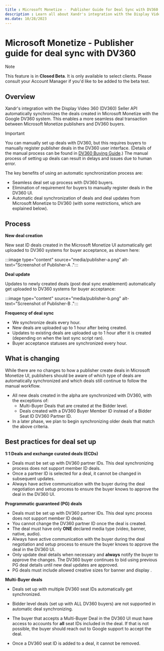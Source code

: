 ```yaml
---
title : Microsoft Monetize -  Publisher Guide for Deal Sync with DV360 
description : Learn all about Xandr's integration with the Display Video 360 (DV360) Seller API. 
ms.date: 10/28/2023
---
```



# Microsoft Monetize -  Publisher guide for deal sync with DV360 

> [!NOTE]
> This feature is in **Closed Beta**. It is only available to select clients. Please consult your Account Manager if you'd like to be added to the beta test.

## Overview

Xandr's integration with the Display Video 360
(DV360) Seller API automatically synchronizes the deals created in
Microsoft Monetize with the Google DV360 system.
This enables a more seamless deal transaction between
Microsoft Monetize publishers and DV360 buyers.

> [!IMPORTANT]
> You can manually set up deals with DV360, but this requires buyers to manually register publisher deals in the DV360 user interface. (Details of the manual process can be found in [DV360 Buying Guide](../bidders/dv360-buying-guide.md).) The manual process of setting up deals can result in delays and issues due to human error.

The key benefits of using an automatic synchronization process are:

- Seamless deal set up process with DV360 buyers.
- Elimination of requirement for buyers to manually register deals in
  the DV360 UI.
- Automatic deal synchronization of deals and deal updates from
  Microsoft Monetize to DV360 (with some
  restrictions, which are explained below).

## Process

**New deal creation**

New seat ID deals created in the Microsoft Monetize
UI automatically get uploaded to DV360 systems for buyer acceptance, as
shown here:

:::image type="content" source="media/publisher-a.png" alt-text="Screenshot of Publisher-A .":::
  
**Deal update**

Updates to newly created deals (post deal sync enablement) automatically
get uploaded to DV360 systems for buyer acceptance:

:::image type="content" source="media/publisher-b.png" alt-text="Screenshot of Publisher-B .":::

 **Frequency of deal sync**

- We synchronize deals every hour.
- New deals are uploaded up to 1 hour after being created.
- Updates to existing deals are uploaded up to 1 hour after it is
  created (depending on when the last sync script ran).
- Buyer acceptance statuses are synchronized every hour.

## What is changing

While there are no changes to how a publisher create deals in
Microsoft Monetize UI, publishers should be aware of
which type of deals are automatically synchronized and which deals still
continue to follow the manual workflow.

- All new deals created in the alpha are synchronized with DV360, with
  the exceptions of:
  - Multi-Buyer Deals that are created at the Bidder level.
  - Deals created with a DV360 Buyer Member ID instead of a Bidder Seat
    ID DV360 Partner ID.
- In a later phase, we plan to begin synchronizing older deals that
  match the above criteria.

## Best practices for deal set up

**1:1 Deals and exchange curated deals (ECDs)**

- Deals must be set up with DV360 partner IDs. This deal synchronizing
  process does not support member ID deals.
- Once a partner ID is selected for a deal, it cannot be changed in
  subsequent updates.
- Always have active communication with the buyer during the deal
  negotiation and setup process to ensure the buyer knows to approve the
  deal in the DV360 UI.

**Programmatic guaranteed (PG) deals**

- Deals must be set up with DV360 partner IDs. This deal sync process
  does not support member ID deals.
- You cannot change the DV360 partner ID once the deal is created.
- The deal must have only **ONE** declared media type (video, banner,
  native, audio).
- Always have active communication with the buyer during the deal
  negotiation and setup process to ensure the buyer knows to approve the
  deal in the DV360 UI.
- Only update deal details when necessary and **always** notify the
  buyer to approve the changes. The DV360 buyer continues to bid using
  previous PG deal details until new deal updates are approved.
- PG deals must include allowed creative sizes for banner and display .

**Multi-Buyer deals**

- Deals set up with multiple DV360 seat IDs automatically get
  synchronized.

- Bidder level deals (set up with ALL DV360 buyers) are not supported in
  automatic deal synchronizing.

- The buyer that accepts a Multi-Buyer Deal in the DV360 UI must have
  access to accounts for **all** seat IDs included in the deal. If that
  is not possible, the buyer should reach out to Google support to
  accept the deal.

- Once a DV360 seat ID is added to a deal, it cannot be removed.








